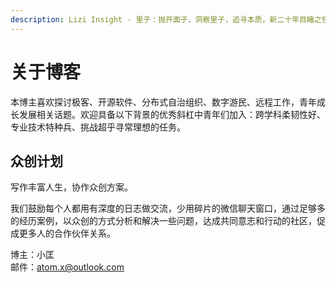 ```yaml
---
description: Lizi Insight - 里子：抛开面子，洞察里子，追寻本质，新二十年目睹之怪现状。
---
```


# 关于博客

本博主喜欢探讨极客、开源软件、分布式自治组织、数字游民、远程工作，青年成长发展相关话题。欢迎具备以下背景的优秀斜杠中青年们加入：跨学科柔韧性好、专业技术特种兵、挑战超乎寻常理想的任务。

## 众创计划 <a id="chuang-zuo-ji-hua"></a>

写作丰富人生，协作众创方案。

我们鼓励每个人都用有深度的日志做交流，少用碎片的微信聊天窗口，通过足够多的经历案例，以众创的方式分析和解决一些问题，达成共同意志和行动的社区，促成更多人的合作伙伴关系。

博主：小匡  
邮件：atom.x@outlook.com



